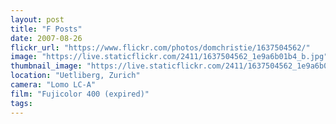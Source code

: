 ```yaml
---
layout: post
title: "F Posts"
date: 2007-08-26
flickr_url: "https://www.flickr.com/photos/domchristie/1637504562/"
image: "https://live.staticflickr.com/2411/1637504562_1e9a6b01b4_b.jpg"
thumbnail_image: "https://live.staticflickr.com/2411/1637504562_1e9a6b01b4_q.jpg"
location: "Uetliberg, Zurich"
camera: "Lomo LC-A"
film: "Fujicolor 400 (expired)"
tags:
---
```

